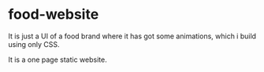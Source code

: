 # food-website

It is just a UI of a food brand where
it has got some animations, which i build using only CSS. 

It is a one page static website. 
